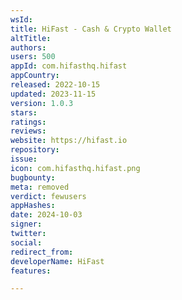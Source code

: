 ```yaml
---
wsId: 
title: HiFast - Cash & Crypto Wallet
altTitle: 
authors: 
users: 500
appId: com.hifasthq.hifast
appCountry: 
released: 2022-10-15
updated: 2023-11-15
version: 1.0.3
stars: 
ratings: 
reviews: 
website: https://hifast.io
repository: 
issue: 
icon: com.hifasthq.hifast.png
bugbounty: 
meta: removed
verdict: fewusers
appHashes: 
date: 2024-10-03
signer: 
twitter: 
social: 
redirect_from: 
developerName: HiFast
features: 

---
```


